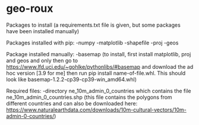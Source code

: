 # geo-roux

Packages to install (a requirements.txt file is given, but some packages have been installed manually)

Packages installed with pip:
-numpy
-matplotlib
-shapefile
-proj
-geos

Package installed manually:
-basemap
(to install, first install matplotlib, proj and geos and only then
go to https://www.lfd.uci.edu/~gohlke/pythonlibs/#basemap and download the ad hoc version
[3.9 for me] then run pip install name-of-file.whl. This should look like basemap-1.2.2-cp39-cp39-win_amd64.whl)

Required files:
-directory ne_10m_admin_0_countries which contains the file ne_10m_admin_0_countries.shp 
(this file contains the polygons from different countries and can also be downloaded here:
https://www.naturalearthdata.com/downloads/10m-cultural-vectors/10m-admin-0-countries/)